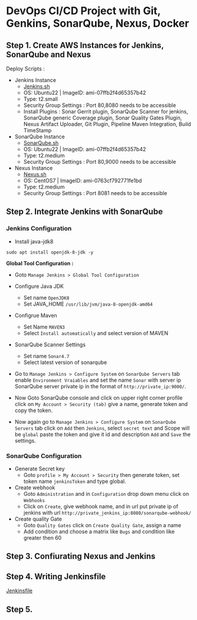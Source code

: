# DevOps CI/CD Project with Git, Genkins, SonarQube, Nexus, Docker   

## Step 1. Create AWS Instances for Jenkins, SonarQube and Nexus   

Deploy Scripts :  

* Jenkins Instance 
    * [Jenkins.sh](userData/Jenkins.sh)     
    * OS: Ubuntu22 | ImageID: ami-07ffb2f4d65357b42 
    * Type: t2.small
    * Security Group Settings : Port 80,8080 needs to be accessible  
    * Install Plugins : Sonar Gerrit plugin, SonarQube Scanner for jenkins, SonarQube generic Coverage plugin, Sonar Quality Gates Plugin, Nexus Artifact Uploader, Git Plugin, Pipeline Maven Integration, Build TimeStamp   
* SonarQube Instance 
    * [SonarQube.sh](userData/SonarQube.sh)     
    * OS: Ubuntu22 | ImageID: ami-07ffb2f4d65357b42 
    * Type: t2.medium
    * Security Group Settings : Port 80,9000 needs to be accessible    
* Nexus Instance   
    * [Nexus.sh](userData/Nexus.sh)    
    * OS: CentOS7 | ImageID: ami-0763cf792771fe1bd
    * Type: t2.medium   
    * Security Group Settings : Port 8081 needs to be accessible    
 
## Step 2. Integrate Jenkins with SonarQube     

### Jenkins Configuration   

* Install java-jdk8 

```   
sudo apt install openjdk-8-jdk -y   
```  


__Global Tool Configuration :__      

* Goto `Manage Jenkins > Global Tool Configuration`   
* Configure Java JDK 
    * Set name `OpenJDK8`    
    * Set JAVA_HOME `/usr/lib/jvm/java-8-openjdk-amd64` 
* Configrue Maven
    * Set Name `MAVEN3`  
    * Select `Install automatically` and select version of MAVEN    
* SonarQube Scanner Settings  
    * Set name `Sonar4.7`   
    * Select latest version of sonarqube  


* Go to `Manage Jenkins > Configure System` on `SonarQube Servers` tab enable `Environment Vraiables` and set the name `Sonar` with server ip SonarQube server private ip in the format of `http://private_ip:9000/`.    
* Now Goto SonarQube console and click on upper right corner profile click on `My Account > Security (tab)` give a name, generate token and copy the token.    
* Now again go to `Manage Jenkins > Configure System` on `SonarQube Servers` tab click on `Add` then `Jenkins`, select `secret text` and Scope will be `global` paste the token and give it id and description `Add` and `Save` the settings.    


### SonarQube Configuration    
 
* Generate Secret key    
    * Goto `profile > My Account > Security` then generate  token, set token name `jenkinsToken` and type global.    
* Create webhook    
    * Goto `Administration` and in `Configuration` drop down menu click on `Webhooks`   
    * Click on `Create`, give webhook name, and in url put private ip of jenkins with url `http://private_jenkins_ip:8080/sonarqube-webhook/`  
* Create quality Gate 
    * Goto `Quality Gates` click on `Create Quality Gate`, assign a name 
    * Add condition and choose a matrix like `Bugs` and condition like greater then 60  

## Step 3. Confiurating Nexus and Jenkins 

## Step 4. Writing Jenkinsfile 

[Jenkinsfile](Jenkinsfile)  

## Step 5.     
